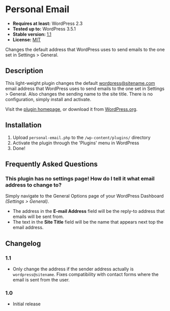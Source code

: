# Personal Email

* __Requires at least:__ WordPress 2.3
* __Tested up to:__ WordPress 3.5.1
* __Stable version:__ [1.1](http://downloads.wordpress.org/plugin/personal-email.latest-stable.zip)
* __License:__ [MIT](http://opensource.org/licenses/mit-license.php)

Changes the default address that WordPress uses to send emails to the one set in Settings > General.

## Description

This light-weight plugin changes the default wordpress@sitename.com email address that WordPress uses to send emails to the one set in Settings > General. Also changes the sending name to the site title. There is no configuration, simply install and activate.

Visit the [plugin homepage](http://bungeshea.com/plugins/personal-email/), or download it from [WordPress.org](http://wordpress.org/extend/plugins/personal-email).

## Installation

1. Upload `personal-email.php` to the `/wp-content/plugins/` directory
2. Activate the plugin through the 'Plugins' menu in WordPress
3. Done!

## Frequently Asked Questions

### This plugin has no settings page! How do I tell it what email address to change to?
Simply navigate to the General Options page of your WordPress Dashboard *(Settings > General)*.

* The address in the **E-mail Address** field will be the reply-to address that emails will be sent from.
* The text in the **Site Title** field will be the name that appears next top the email address.

## Changelog

### 1.1
* Only change the address if the sender address actually is `wordpress@sitename`. Fixes compatibility with contact forms where the email is sent from the user.

### 1.0
* Initial release